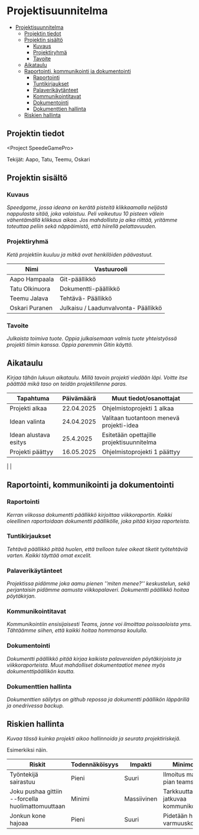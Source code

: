 # Projektisuunnitelma

- [Projektisuunnitelma](#projektisuunnitelma)
  - [Projektin tiedot](#projektin-tiedot)
  - [Projektin sisältö](#projektin-sisältö)
    - [Kuvaus](#kuvaus)
    - [Projektiryhmä](#projektiryhmä)
    - [Tavoite](#tavoite)
  - [Aikataulu](#aikataulu)
  - [Raportointi, kommunikointi ja dokumentointi](#raportointi-kommunikointi-ja-dokumentointi)
    - [Raportointi](#raportointi)
    - [Tuntikirjaukset](#tuntikirjaukset)
    - [Palaverikäytänteet](#palaverikäytänteet)
    - [Kommunikointitavat](#kommunikointitavat)
    - [Dokumentointi](#dokumentointi)
    - [Dokumenttien hallinta](#dokumenttien-hallinta)
  - [Riskien hallinta](#riskien-hallinta)

## Projektin tiedot

\<Project SpeedeGamePro>

Tekijät: Aapo, Tatu, Teemu, Oskari

## Projektin sisältö

### Kuvaus

_Speedgame, jossa ideana on kerätä pisteitä klikkaamalla neljästä nappulasta sitää, joka valaistuu. Peli vaikeutuu 10 pisteen välein vähentämällä klikkaus aikaa. Jos mahdollista ja aika riittää, yritämme toteuttaa peliin sekä näppäimistö, että hiirellä pelattavuuden._

### Projektiryhmä

_Ketä projektiin kuuluu ja mitkä ovat henkilöiden päävastuut._

| Nimi           | Vastuurooli                          |
| -------------- | ------------------------------------ |
| Aapo Hampaala  | Git-päällikkö                        |
| Tatu Olkinuora | Dokumentti-päällikkö                 |
| Teemu Jalava   | Tehtävä- Päällikkö                   |
| Oskari Puranen | Julkaisu / Laadunvalvonta- Päällikkö |


### Tavoite

_Julkaista toimiva tuote. Oppia julkaisemaan valmis tuote yhteistyössä projekti tiimin kanssa. Oppia paremmin Gitin käyttö._

## Aikataulu

_Kirjaa tähän lukuun aikataulu. Millä tavoin projekti viedään läpi. Voitte itse päättää mikä taso on teidän projektillenne paras._

| Tapahtuma             | Päivämäärä | Muut tiedot/osanottajat                   |
| --------------------- | ---------- | ----------------------------------------- |
| Projekti alkaa        | 22.04.2025 | Ohjelmistoprojekti 1 alkaa                |
| Idean valinta         | 24.04.2025 | Valitaan tuotantoon menevä projekti-idea  |
| Idean alustava esitys | 25.4.2025  | Esitetään opettajille projektisuunnitelma |
| Projekti päättyy      | 16.05.2025 | Ohjelmistoprojekti 1 päättyy              |
| 
|

## Raportointi, kommunikointi ja dokumentointi

### Raportointi

_Kerran viikossa dokumentti päällikkö kirjoittaa viikkoraportin. Kaikki oleellinen raportoidaan dokumentti päällikölle, joka pitää kirjaa raporteista._

### Tuntikirjaukset

_Tehtävä päällikkö pitää huolen, että trelloon tulee oikeat tiketit työtehtäviä varten. Kaikki täyttää omat excelit._

### Palaverikäytänteet

_Projektissa pidämme joka aamu pienen ''miten menee?'' keskustelun, sekä perjantaisin pidämme aamusta viikkopalaveri. Dokumentti päällikkö hoitaa pöytäkirjan._

### Kommunikointitavat

_Kommunikointiin ensisijaisesti Teams, jonne voi ilmoittaa poissaoloista yms. Tähtäämme siihen, että kaikki hoitaa hommansa koululla._

### Dokumentointi

_Dokumentti päällikkö pitää kirjaa kaikista palavereiden pöytäkirjoista ja viikkoraporteista. Muut mahdolliset dokumentaatiot menee myös dokumenttipäällikön kautta._

### Dokumenttien hallinta

_Dokumenttien säilytys on github repossa ja dokumentti päällikön läppärillä ja onedrivessa backup._

## Riskien hallinta

_Kuvaa tässä kuinka projekti aikoo hallinnoida ja seurata projektiriskejä._

Esimerkiksi näin.

| Riskit                                            | Todennäköisyys | Impakti     | Minimointi                            |
| ------------------------------------------------- | -------------- | ----------- | ------------------------------------- |
| Työntekijä sairastuu                              | Pieni          | Suuri       | Ilmoitus mahd. pian teamsissa         |
| Joku pushaa gittiin --forcella huolimattomuuttaan | Minimi         | Massiivinen | Tarkkuutta ja jatkuvaa kommunikointia |
| Jonkun kone hajoaa                                | Pieni          | Suuri       | Pidetään huoli varmuuskopioista       |
